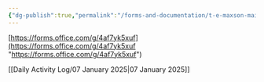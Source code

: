 ```yaml
---
{"dg-publish":true,"permalink":"/forms-and-documentation/t-e-maxson-maintenance-opinion-poll/","noteIcon":"","created":"2025-01-08T09:06:00.355-06:00"}
---
```


[https://forms.office.com/g/4af7yk5xuf](https://forms.office.com/g/4af7yk5xuf "https://forms.office.com/g/4af7yk5xuf")

[[Daily Activity Log/07 January 2025\|07 January 2025]]